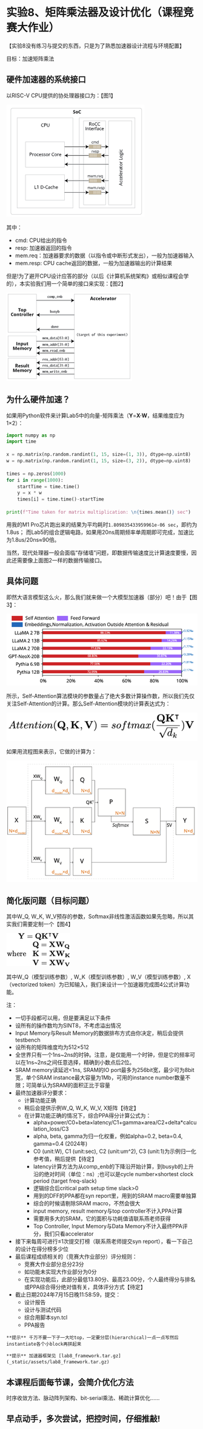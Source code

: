 # 实验8、矩阵乘法器及设计优化（课程竞赛大作业）

【实验8没有练习与提交的东西，只是为了熟悉加速器设计流程与环境配置】

目标：加速矩阵乘法

## 硬件加速器的系统接口

以RISC-V CPU提供的协处理器接口为：【图1】

![rocc interface](_static/assets/rocc.png)

其中：
- cmd: CPU给出的指令
- resp: 加速器返回的指令
- mem.req：加速器要求的数据（以指令或中断形式发出），一般为加速器输入
- mem.resp: CPU cache返回的数据，一般为加速器输出的计算结果

但是!为了避开CPU设计应答的部分（以后《计算机系统架构》或相似课程会学的），本实验我们用一个简单的接口来实现：【图2】

![this experiment interface](_static/assets/thisInterface.png)

## 为什么硬件加速？

如果用Python软件来计算Lab5中的向量-矩阵乘法（**Y**=**X·W**，结果维度应为1×2）：
```Python
import numpy as np
import time

x = np.matrix(np.random.randint(1, 15, size=(1, 3)), dtype=np.uint8)
w = np.matrix(np.random.randint(1, 15, size=(3, 2)), dtype=np.uint8)

times = np.zeros(1000)
for i in range(1000):
    startTime = time.time()
    y = x * w
    times[i] = time.time()-startTime

print(f"Time taken for matrix multiplication: \n{times.mean()} sec")

```
用我的M1 Pro芯片跑出来的结果为平均耗时```1.809835433959961e-06 sec```，即约为1.8us；
而Lab5的组合逻辑电路，如果用20ns周期频率单周期即可完成，加速比为1.8us/20ns≈90倍。

当然，现代处理器一般会面临“存储墙”问题，即数据传输速度比计算速度要慢，因此还需要像上面图2一样的数据传输接口。

## 具体问题


即然大语言模型这么火，那么我们就来做一个大模型加速器（部分）吧！由于【图3】：

![LLM1](_static/assets/LLM1.png)

所示，Self-Attention算法模块的参数量占了绝大多数计算操作数，所以我们先仅关注Self-Attention的计算。那么Self-Attention模块的计算表达式为：

![LLM2](_static/assets/LLM2.png)

如果用流程图来表示，它做的计算为：

![LLM3](_static/assets/LLM3.png)

## 简化版问题（目标问题）

其中W_Q, W_K, W_V预存的参数，Softmax非线性激活函数如果先忽略，所以其实我们需要定制一个【图4】

![LLM4](_static/assets/LLM4.png)

其中W_Q（模型训练参数）, W_K（模型训练参数）, W_V（模型训练参数）, X（vectorized token）为已知输入，我们来设计一个加速器完成图4公式计算功能。

注：
- 一切手段都可以用，但是要满足以下条件
- 设所有的操作数均为SINT8，不考虑溢出情况
- Input Memory与Result Memory的数据排布方式由你决定，稍后会提供testbench
- 设所有的矩阵维度均为512×512
- 全世界只有一个1ns~2ns的时钟。注意，是仅能用一个时钟，但是它的频率可以在1ns~2ns之间任意选择，精确到小数点后2位。
- SRAM memory读延迟<1ns, SRAM的IO port最多为256bit宽，最少可为8bit宽，单个SRAM instance最大容量为1Mb，可用的instance number数量不限；可简单认为SRAM的面积正比于容量
- 最终加速器评分要求：
  - 计算功能正确
  - 稍后会提供示例W_Q, W_K, W_V, X矩阵【待定】
  - 在计算功能正确的情况下，综合PPA得分计算公式为：
    - alpha×power/C0+beta×latency/C1+gamma×area/C2+delta*calculation_loss/C3
    - alpha, beta, gamma为归一化权重，例如alpha=0.2, beta=0.4, gamma=0.4 (2024年)
    - C0 (unit:W), C1 (unit:sec), C2 (unit:um^2), C3 (unit:1)为示例归一化参考值，稍后提供【待定】
    - latency计算方法为从comp_enb的下降沿开始计算，到busyb的上升沿的绝对时间（单位：ns）;也可以是cycle number×shortest clock period (target freq-slack)
    - 逻辑综合后critical path setup time slack>0
    - 用到的DFF的PPA都在syn report里，用到的SRAM macro需要单独算
    - 综合的时候请剔除SRAM macro，不然会很大
    - input memory, result memory与top controller不计入PPA计算
    - 需要用多大的SRAM，它的面积与功耗值请联系燕老师获得
    - Top Controller, Input Memory与Data Memory不计入最终PPA评分，我们只看accelerator
- 接下来每周可进行≤1次提交打榜（联系燕老师提交syn report），看一下自己的设计在得分榜多少位
- 最后课程成绩相关的（竞赛大作业部分）评分规则：
  - 竞赛大作业部分总分23分
  - 如功能未实现大作业部分为0分
  - 在实现功能后，此部分最低13.80分、最高23.00分，个人最终得分与排名或PPA综合得分绝对值有关，具体评分方式【待定】
- 截止日期2024年7月15日晚11:58:59，提交：
  - 设计报告
  - 设计与测试代码
  - 综合用脚本syn.tcl
  - PPA报告

```{note}
**提示** 千万不要一下子一大坨top，一定要分层(hierarchical)一点一点写然后instantiate各个小block再拼起来
```

```{note}
**提示** 加速器框架见 [lab8_framework.tar.gz](_static/assets/lab8_framework.tar.gz)
```

## 本课程后面每节课，会简介优化方法

时序收敛方法、脉动阵列架构、bit-serial乘法、稀疏计算优化……

## 早点动手，多次尝试，把控时间，仔细推敲!